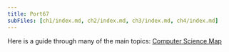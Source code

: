 ```yaml
---
title: Port67
subFiles: [ch1/index.md, ch2/index.md, ch3/index.md, ch4/index.md]
---
```


Here is a guide through many of the main topics: [Computer Science Map](/images/graph.svg)
